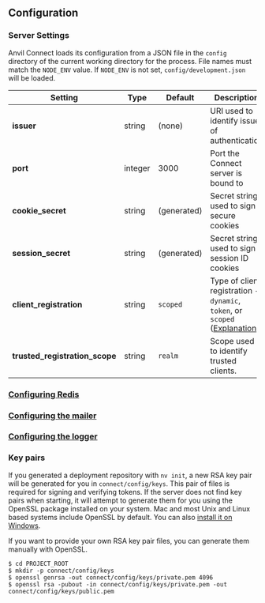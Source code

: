 ## Configuration

### Server Settings

Anvil Connect loads its configuration from a JSON file in the `config`
directory of the current working directory for the process. File names must
match the `NODE_ENV` value. If `NODE_ENV` is not set, `config/development.json`
will be loaded.

Setting | Type | Default | Description
------- | ---- | ------- | -----------
**issuer** | string | (none) | URI used to identify issuer of authentication
**port** | integer | 3000 | Port the Connect server is bound to
**cookie_secret** | string | (generated) | Secret string used to sign secure cookies
**session_secret** | string | (generated) | Secret string used to sign session ID cookies
**client_registration** | string | `scoped` | Type of client registration - `dynamic`, `token`, or `scoped` ([Explanation](../clients.md#registration))
**trusted_registration_scope** | string | `realm` | Scope used to identify trusted clients.

### [Configuring Redis](redis.md)

### [Configuring the mailer](mailer.md)

### [Configuring the logger](logger.md)

### Key pairs

If you generated a deployment repository with `nv init`, a new RSA key pair
will be generated for you in `connect/config/keys`. This pair of files is 
required for signing and verifying tokens. If the server does not find key 
pairs when starting, it will attempt to generate them for you using the OpenSSL 
package installed on your system. Mac and most Unix and Linux based systems 
include OpenSSL by default. You can also [install it on Windows][ssl-windows].

[ssl-windows]: https://slproweb.com/products/Win32OpenSSL.html

If you want to provide your own RSA key pair files, you can generate them 
manually with OpenSSL.

```
$ cd PROJECT_ROOT
$ mkdir -p connect/config/keys
$ openssl genrsa -out connect/config/keys/private.pem 4096
$ openssl rsa -pubout -in connect/config/keys/private.pem -out connect/config/keys/public.pem
```
